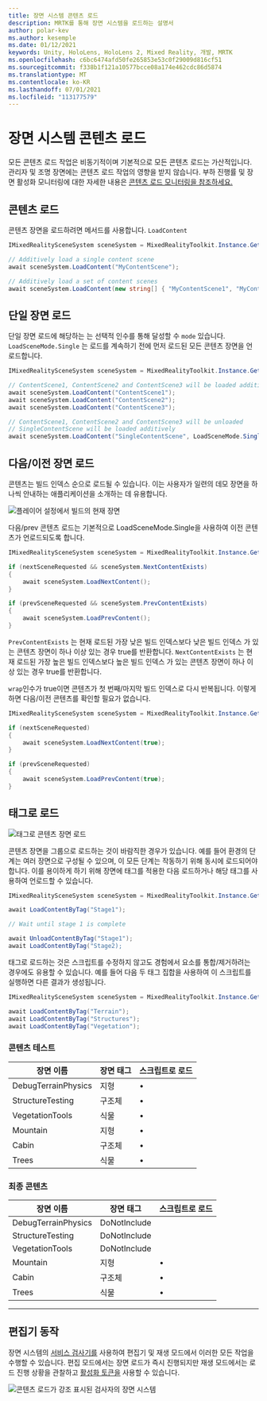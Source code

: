 ```yaml
---
title: 장면 시스템 콘텐츠 로드
description: MRTK를 통해 장면 시스템을 로드하는 설명서
author: polar-kev
ms.author: kesemple
ms.date: 01/12/2021
keywords: Unity, HoloLens, HoloLens 2, Mixed Reality, 개발, MRTK
ms.openlocfilehash: c6bc6474afd50fe265853e53c0f29009d816cf51
ms.sourcegitcommit: f338b1f121a10577bcce08a174e462cdc86d5874
ms.translationtype: MT
ms.contentlocale: ko-KR
ms.lasthandoff: 07/01/2021
ms.locfileid: "113177579"
---
```

# <a name="scene-system-content-loading"></a>장면 시스템 콘텐츠 로드

모든 콘텐츠 로드 작업은 비동기적이며 기본적으로 모든 콘텐츠 로드는 가산적입니다. 관리자 및 조명 장면에는 콘텐츠 로드 작업의 영향을 받지 않습니다. 부하 진행률 및 장면 활성화 모니터링에 대한 자세한 내용은 [콘텐츠 로드 모니터링을 참조하세요.](scene-system-load-progress.md)

## <a name="loading-content"></a>콘텐츠 로드

콘텐츠 장면을 로드하려면 메서드를 사용합니다. `LoadContent`

```c#
IMixedRealitySceneSystem sceneSystem = MixedRealityToolkit.Instance.GetService<IMixedRealitySceneSystem>();

// Additively load a single content scene
await sceneSystem.LoadContent("MyContentScene");

// Additively load a set of content scenes
await sceneSystem.LoadContent(new string[] { "MyContentScene1", "MyContentScene2", "MyContentScene3" });
```

## <a name="single-scene-loading"></a>단일 장면 로드

단일 장면 로드에 해당하는 는 선택적 인수를 통해 달성할 수 `mode` 있습니다. `LoadSceneMode.Single` 는 로드를 계속하기 전에 먼저 로드된 모든 콘텐츠 장면을 언로드합니다.

```c#
IMixedRealitySceneSystem sceneSystem = MixedRealityToolkit.Instance.GetService<IMixedRealitySceneSystem>();

// ContentScene1, ContentScene2 and ContentScene3 will be loaded additively
await sceneSystem.LoadContent("ContentScene1");
await sceneSystem.LoadContent("ContentScene2");
await sceneSystem.LoadContent("ContentScene3");

// ContentScene1, ContentScene2 and ContentScene3 will be unloaded
// SingleContentScene will be loaded additively
await sceneSystem.LoadContent("SingleContentScene", LoadSceneMode.Single);
```

## <a name="next--previous-scene-loading"></a>다음/이전 장면 로드

콘텐츠는 빌드 인덱스 순으로 로드될 수 있습니다. 이는 사용자가 일련의 데모 장면을 하나씩 안내하는 애플리케이션을 소개하는 데 유용합니다.

![플레이어 설정에서 빌드의 현재 장면](../images/scene-system/MRTK_SceneSystemBuildSettings.png)

다음/prev 콘텐츠 로드는 기본적으로 LoadSceneMode.Single을 사용하여 이전 콘텐츠가 언로드되도록 합니다.

```c#
IMixedRealitySceneSystem sceneSystem = MixedRealityToolkit.Instance.GetService<IMixedRealitySceneSystem>();

if (nextSceneRequested && sceneSystem.NextContentExists)
{
    await sceneSystem.LoadNextContent();
}

if (prevSceneRequested && sceneSystem.PrevContentExists)
{
    await sceneSystem.LoadPrevContent();
}
```

`PrevContentExists` 는 현재 로드된 가장 낮은 빌드 인덱스보다 낮은 빌드 인덱스 가 있는 콘텐츠 장면이 하나 이상 있는 경우 true를 반환합니다. `NextContentExists` 는 현재 로드된 가장 높은 빌드 인덱스보다 높은 빌드 인덱스 가 있는 콘텐츠 장면이 하나 이상 있는 경우 true를 반환합니다.

`wrap`인수가 true이면 콘텐츠가 첫 번째/마지막 빌드 인덱스로 다시 반복됩니다. 이렇게 하면 다음/이전 콘텐츠를 확인할 필요가 없습니다.

```c#
IMixedRealitySceneSystem sceneSystem = MixedRealityToolkit.Instance.GetService<IMixedRealitySceneSystem>();

if (nextSceneRequested)
{
    await sceneSystem.LoadNextContent(true);
}

if (prevSceneRequested)
{
    await sceneSystem.LoadPrevContent(true);
}
```

## <a name="loading-by-tag"></a>태그로 로드

![태그로 콘텐츠 장면 로드](../images/scene-system/MRTK_SceneSystemLoadingByTag.png)

콘텐츠 장면을 그룹으로 로드하는 것이 바람직한 경우가 있습니다. 예를 들어 환경의 단계는 여러 장면으로 구성될 수 있으며, 이 모든 단계는 작동하기 위해 동시에 로드되어야 합니다. 이를 용이하게 하기 위해 장면에 태그를 적용한 다음 로드하거나 해당 태그를 사용하여 언로드할 수 있습니다.

```c#
IMixedRealitySceneSystem sceneSystem = MixedRealityToolkit.Instance.GetService<IMixedRealitySceneSystem>();

await LoadContentByTag("Stage1");

// Wait until stage 1 is complete

await UnloadContentByTag("Stage1");
await LoadContentByTag("Stage2);
```

태그로 로드하는 것은 스크립트를 수정하지 않고도 경험에서 요소를 통합/제거하려는 경우에도 유용할 수 있습니다. 예를 들어 다음 두 태그 집합을 사용하여 이 스크립트를 실행하면 다른 결과가 생성됩니다.

```c#
IMixedRealitySceneSystem sceneSystem = MixedRealityToolkit.Instance.GetService<IMixedRealitySceneSystem>();

await LoadContentByTag("Terrain");
await LoadContentByTag("Structures");
await LoadContentByTag("Vegetation");
```

### <a name="testing-content"></a>콘텐츠 테스트

장면 이름 | 장면 태그 | 스크립트로 로드
---|---|---
DebugTerrainPhysics | 지형 | •
StructureTesting | 구조체 | •
VegetationTools | 식물 | •
Mountain | 지형 | •
Cabin | 구조체 | •
Trees | 식물 | •

### <a name="final-content"></a>최종 콘텐츠

장면 이름 | 장면 태그 | 스크립트로 로드
---|---|---
DebugTerrainPhysics | DoNotInclude |
StructureTesting | DoNotInclude |
VegetationTools | DoNotInclude |
Mountain | 지형 | •
Cabin | 구조체 | •
Trees | 식물 | •

---

## <a name="editor-behavior"></a>편집기 동작

장면 시스템의 [서비스 검사기를](../../configuration/mixed-reality-configuration-guide.md#editor-utilities) 사용하여 편집기 및 재생 모드에서 이러한 모든 작업을 수행할 수 있습니다. 편집 모드에서는 장면 로드가 즉시 진행되지만 재생 모드에서는 로드 진행 상황을 관찰하고 [활성화 토큰을](scene-system-load-progress.md) 사용할 수 있습니다.

![콘텐츠 로드가 강조 표시된 검사자의 장면 시스템](../images/scene-system/MRTK_SceneSystemServiceInspector.PNG)
